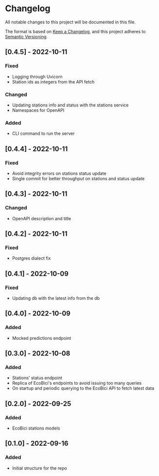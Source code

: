 # Changelog

All notable changes to this project will be documented in this file.

The format is based on [Keep a Changelog](https://keepachangelog.com/en/1.0.0/),
and this project adheres to [Semantic Versioning](https://semver.org/spec/v2.0.0.html).

## [0.4.5] - 2022-10-11
### Fixed
- Logging through Uvicorn
- Station ids as integers from the API fetch

### Changed
- Updating stations info and status with the stations service
- Namespaces for OpenAPI

### Added
- CLI command to run the server

## [0.4.4] - 2022-10-11
### Fixed
- Avoid integrity errors on stations status update
- Single commit for better throughput on stations and status update

## [0.4.3] - 2022-10-11
### Changed
- OpenAPI description and title

## [0.4.2] - 2022-10-11
### Fixed
- Postgres dialect fix

## [0.4.1] - 2022-10-09
### Fixed
- Updating db with the latest info from the db

## [0.4.0] - 2022-10-09
### Added
- Mocked predictions endpoint

## [0.3.0] - 2022-10-08
### Added
- Stations' status endpoint
- Replica of EcoBici's endpoints to avoid issuing too many queries
- On startup and periodic querying to the EcoBici API to fetch latest data

## [0.2.0] - 2022-09-25
### Added
- EcoBici stations models

## [0.1.0] - 2022-09-16
### Added
- Initial structure for the repo
